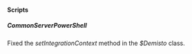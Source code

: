 
#### Scripts
##### CommonServerPowerShell
Fixed the *setIntegrationContext* method in the *$Demisto* class.
